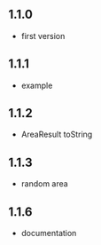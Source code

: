 ## 1.1.0
* first version

## 1.1.1
* example

## 1.1.2
* AreaResult toString

## 1.1.3
* random area

## 1.1.6
* documentation
